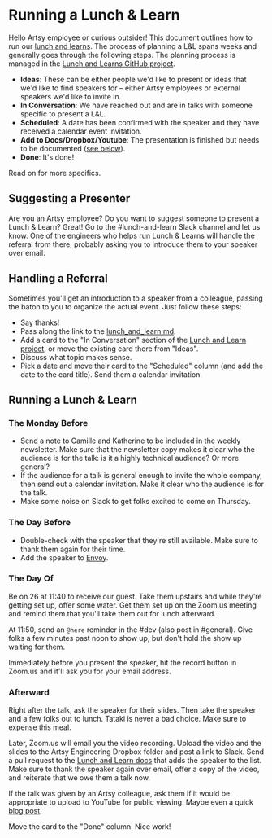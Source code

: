 # Running a Lunch & Learn

Hello Artsy employee or curious outsider! This document outlines how to run our [lunch and learns][lal]. The process of planning a L&L spans weeks and generally goes through the following steps. The planning process is managed in the [Lunch and Learns GitHub project][project].

* **Ideas**: These can be either people we'd like to present or ideas that we'd like to find speakers for – either Artsy employees or external speakers we'd like to invite in.
* **In Conversation**: We have reached out and are in talks with someone specific to present a L&L.
* **Scheduled**: A date has been confirmed with the speaker and they have received a calendar event invitation.
* **Add to Docs/Dropbox/Youtube**: The presentation is finished but needs to be documented ([see below][after]).
* **Done**: It's done!

Read on for more specifics.

## Suggesting a Presenter

Are you an Artsy employee? Do you want to suggest someone to present a Lunch & Learn? Great! Go to the #lunch-and-learn Slack channel and let us know. One of the engineers who helps run Lunch & Learns will handle the referral from there, probably asking you to introduce them to your speaker over email.

## Handling a Referral

Sometimes you'll get an introduction to a speaker from a colleague, passing the baton to you to organize the actual event. Just follow these steps:

* Say thanks!
* Pass along the link to the [lunch_and_learn.md][lal].
* Add a card to the "In Conversation" section of the [Lunch and Learn project][project], or move the existing card there from "Ideas".
* Discuss what topic makes sense.
* Pick a date and move their card to the "Scheduled" column (and add the date to the card title). Send them a calendar invitation.

## Running a Lunch & Learn

### The Monday Before

* Send a note to Camille and Katherine to be included in the weekly newsletter. Make sure that the newsletter copy makes it clear who the audience is for the talk: is it a highly technical audience? Or more general?
* If the audience for a talk is general enough to invite the whole company, then send out a calendar invitation. Make it clear who the audience is for the talk.
* Make some noise on Slack to get folks excited to come on Thursday.

### The Day Before

* Double-check with the speaker that they're still available. Make sure to thank them again for their time.
* Add the speaker to [Envoy](https://dashboard.envoy.com).

### The Day Of

Be on 26 at 11:40 to receive our guest. Take them upstairs and while they're getting set up, offer some water. Get them set up on the Zoom.us meeting and remind them that you'll take them out for lunch afterward.

At 11:50, send an `@here` reminder in the #dev (also post in #general). Give folks a few minutes past noon to show up, but don't hold the show up waiting for them.

Immediately before you present the speaker, hit the record button in Zoom.us and it'll ask you for your email address.

### Afterward

Right after the talk, ask the speaker for their slides. Then take the speaker and a few folks out to lunch. Tataki is never a bad choice. Make sure to expense this meal.

Later, Zoom.us will email you the video recording. Upload the video and the slides to the Artsy Engineering Dropbox folder and post a link to Slack. Send a pull request to the [Lunch and Learn docs][lal] that adds the speaker to the list. Make sure to thank the speaker again over email, offer a copy of the video, and reiterate that we owe them a talk now.

If the talk was given by an Artsy colleague, ask them if it would be appropriate to upload to YouTube for public viewing. Maybe even a quick [blog post][blog].

Move the card to the "Done" column. Nice work!

[lal]: lunch_and_learn.md
[after]: #Afterward
[blog]: https://github.com/artsy/artsy.github.io
[project]: https://github.com/artsy/meta/projects/1
